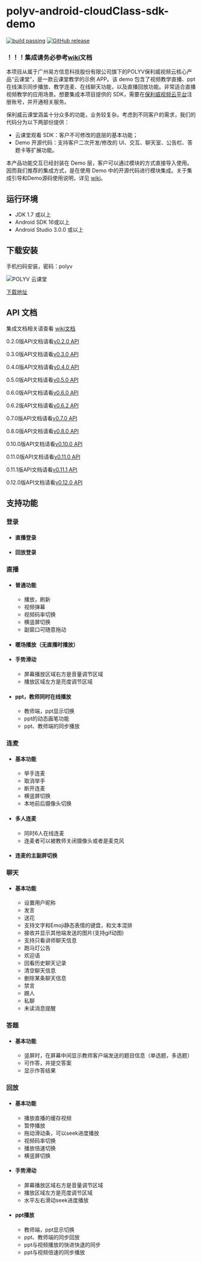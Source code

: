 polyv-android-cloudClass-sdk-demo
===

[![build passing](https://img.shields.io/badge/build-passing-brightgreen.svg)](#)
[![GitHub release](https://img.shields.io/badge/release-v0.12.0-blue.svg)](https://github.com/polyv/polyv-android-cloudClass-sdk-demo/releases/tag/v0.12.0)

### ！！！集成请务必参考[wiki](https://github.com/polyv/polyv-android-cloudClass-sdk-demo/wiki)文档

本项目从属于广州易方信息科技股份有限公司旗下的POLYV保利威视频云核心产品“云课堂”，是一款云课堂教学的示例 APP。该 demo 包含了视频教学直播、ppt 在线演示同步播放、教学连麦、在线聊天功能，以及直播回放功能。非常适合直播视频教学的应用场景。想要集成本项目提供的 SDK，需要在[保利威视频云平台](http://www.polyv.net/)注册账号，并开通相关服务。

保利威云课堂涵盖十分众多的功能，业务较复杂。考虑到不同客户的需求，我们的代码分为以下两部份提供：

- 云课堂观看 SDK：客户不可修改的底层的基本功能； 
- Demo 开源代码：支持客户二次开发/修改的 UI、交互、聊天室、公告栏、答题卡等扩展功能。

本产品功能交互已经封装在 Demo 层，客户可以通过模块的方式直接导入使用。因而我们推荐的集成方式，是在使用 Demo 中的开源代码进行模块集成。关于集成引导和Demo源码使用说明，详见 [wiki](https://github.com/polyv/polyv-android-cloudClass-sdk-demo/wiki)。


## 运行环境
* JDK 1.7 或以上
* Android SDK 16或以上
* Android Studio 3.0.0 或以上



## 下载安装

手机扫码安装，密码：polyv

![POLYV 云课堂](https://www.pgyer.com/app/qrcode/0ZDP)

[下载地址](https://www.pgyer.com/0ZDP)




## API 文档

集成文档相关请查看 [wiki文档](https://github.com/polyv/polyv-android-cloudClass-sdk-demo/wiki)

0.2.0版API文档请看[v0.2.0 API](http://repo.polyv.net/android/cloudclass/javadoc/0.2.0/index.html)

0.3.0版API文档请看[v0.3.0 API](http://repo.polyv.net/android/cloudclass/javadoc/0.3.0/index.html)

0.4.0版API文档请看[v0.4.0 API](http://repo.polyv.net/android/cloudclass/javadoc/0.4.0/index.html)

0.5.0版API文档请看[v0.5.0 API](http://repo.polyv.net/android/cloudclass/javadoc/0.5.0/index.html)

0.6.0版API文档请看[v0.6.0 API](http://repo.polyv.net/android/cloudclass/javadoc/0.6.0/index.html)

0.6.2版API文档请看[v0.6.2 API](http://repo.polyv.net/android/cloudclass/javadoc/0.6.2/index.html)

0.7.0版API文档请看[v0.7.0 API](http://repo.polyv.net/android/cloudclass/javadoc/0.7.0/index.html)

0.8.0版API文档请看[v0.8.0 API](http://repo.polyv.net/android/cloudclass/javadoc/0.8.0/index.html)

0.10.0版API文档请看[v0.10.0 API](http://repo.polyv.net/android/cloudclass/javadoc/0.10.0/index.html)

0.11.0版API文档请看[v0.11.0 API](http://repo.polyv.net/android/cloudclass/javadoc/0.11.0/index.html)

0.11.1版API文档请看[v0.11.1 API](http://repo.polyv.net/android/cloudclass/javadoc/0.11.1/index.html)

0.12.0版API文档请看[v0.12.0 API](http://repo.polyv.net/android/cloudclass/javadoc/0.12.0/index.html)



## 支持功能

### 登录

- #### 直播登录

- #### 回放登录

### 直播

- #### 普通功能
  - 播放，刷新
  - 视频弹幕
  - 视频码率切换
  - 横竖屏切换
  - 副窗口可随意拖动

- #### 暖场播放（无直播时播放）

- #### 手势滑动
   - 屏幕播放区域右方是音量调节区域
   - 播放区域左方是亮度调节区域

- #### ppt，教师同时在线播放
  - 教师端，ppt显示切换
  - ppt的动态画笔功能
  - ppt、教师端的同步播放

### 连麦
- #### 基本功能
  - 举手连麦
  - 取消举手
  - 断开连麦
  - 横竖屏切换
  - 本地前后摄像头切换

- #### 多人连麦
  - 同时6人在线连麦
  - 连麦者可以被教师关闭摄像头或者是麦克风

- #### 连麦的主副屏切换

### 聊天
- #### 基本功能
  - 设置用户昵称
  - 发言
  - 送花
  - 支持文字和Emoji静态表情的键盘，和文本混排
  - 接收并显示其他端发送的图片(支持gif动图)
  - 支持只看讲师聊天信息
  - 跑马灯公告
  - 欢迎语
  - 回看历史聊天记录
  - 清空聊天信息
  - 删除某条聊天信息
  - 禁言
  - 踢人
  - 私聊
  - 未读消息提醒

### 答题
- #### 基本功能
  - 竖屏时，在屏幕中间显示教师客户端发送的题目信息（单选题，多选题）
  - 可作答，并提交答案
  - 显示作答结果
  

### 回放

- #### 基本功能

  - 播放直播的缓存视频
  - 暂停播放
  - 拖动滑动条，可以seek进度播放
  - 视频码率切换
  - 播放倍速切换
  - 横竖屏切换

- #### 手势滑动

  - 屏幕播放区域右方是音量调节区域
  - 播放区域左方是亮度调节区域
  - 水平左右滑动seek进度播放

- #### ppt播放

  - 教师端，ppt显示切换
  - ppt、教师端的同步回放
  - ppt与视频播放的快进快退的同步
  - ppt与视频倍速的同步播放



